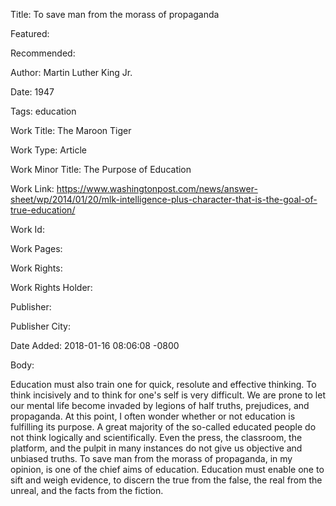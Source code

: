 Title: To save man from the morass of propaganda

Featured: 

Recommended: 

Author: Martin Luther King Jr.

Date: 1947

Tags: education

Work Title: The Maroon Tiger

Work Type: Article

Work Minor Title:  The Purpose of Education

Work Link: https://www.washingtonpost.com/news/answer-sheet/wp/2014/01/20/mlk-intelligence-plus-character-that-is-the-goal-of-true-education/

Work Id:  

Work Pages:  

Work Rights:  

Work Rights Holder:  

Publisher:  

Publisher City:  

Date Added: 2018-01-16 08:06:08 -0800

Body:

Education must also train one for quick, resolute and effective thinking. To think incisively and to think for one's self is very difficult. We are prone to let our mental life become invaded by legions of half truths, prejudices, and propaganda. At this point, I often wonder whether or not education is fulfilling its purpose. A great majority of the so-called educated people do not think logically and scientifically. Even the press, the classroom, the platform, and the pulpit in many instances do not give us objective and unbiased truths. To save man from the morass of propaganda, in my opinion, is one of the chief aims of education. Education must enable one to sift and weigh evidence, to discern the true from the false, the real from the unreal, and the facts from the fiction.


